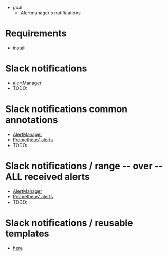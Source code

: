 * goal
  * Alertmanager's notifications

# Requirements
* [install](/prometheus-alertmanager/README.md#install)

# Slack notifications
* [alertManager](slack-notifications-alertmanager.yml)
* TODO:

# Slack notifications common annotations
* [AlertManager](slack-notifications-commonannotations-alertmanager.yml)
* [Prometheus' alerts](slack-notifications-commonannotations-prometheus-alerts.yml)
* TODO:

# Slack notifications / range -- over -- ALL received alerts
* [AlertManager](slack-notifications-rangeoverallreceivedalerts-alertmanager.yml)
* [Prometheus' alerts](slack-notifications-rangeoverallreceivedalerts-prometheus-alerts.yml)
* TODO:

# Slack notifications / reusable templates
* [here](https://prometheus.io/blog/2016/03/03/custom-alertmanager-templates/)